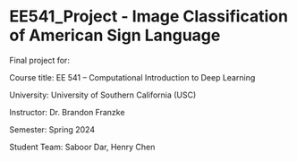 # EE541_Project - Image Classification of American Sign Language
Final project for:

Course title: EE 541 – Computational Introduction to Deep Learning

University: University of Southern California (USC)

Instructor: Dr. Brandon Franzke

Semester: Spring 2024

Student Team: Saboor Dar, Henry Chen